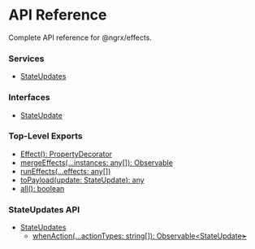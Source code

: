 # API Reference

Complete API reference for @ngrx/effects.

### Services
* [StateUpdates](state_updates.md)

### Interfaces
* [StateUpdate](state_update.md)

### Top-Level Exports
* [Effect(): PropertyDecorator](effect.md)
* [mergeEffects(...instances: any[]): Observable<any>](merge_effects.md)
* [runEffects(...effects: any[])](run_effects.md)
* [toPayload(update: StateUpdate<any>): any](to_payload.md)
* [all(): boolean](all.md)

### StateUpdates API
* [StateUpdates](state_updates.md)
    * [whenAction(...actionTypes: string[]): Observable<StateUpdate<S>>](state_updates.md#whenaction)